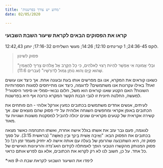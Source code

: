 ```yaml
---
title: 'מדוע יש צורך בפרשנות'
date: 02/05/2020

---
```


### קראו את הפסוקים הבאים לקראת שיעור השבת השבועי
לוקס 24:36-45; 1 קורינתים 12:10; 14:26; מעשי השליחים 17:16-32; יוחנן 12:42,43.

> <p>פסוק לשינון</p>
> "וּבְלִי אֱמוּנָה אִי אֶפְשָׁר לִהְיוֹת רָצוּי לֵאלֹהִים, כִּי כָּל הַקָּרֵב אֶל אֱלֹהִים צָרִיךְ לְהַאֲמִין שֶׁהוּא קַיָּם וְהוּא נוֹתֵן גְּמוּל לְדוֹרְשָׁיו" (עברים 11:6).

כשאנו קוראים את המקרא, אנו גם מפרשים אותו בעת ובעונה אחת. אך כיצד אנו עושים זאת? באילו עקרונות אנו משתמשים? לדוגמה, כיצד אנו מתייחסים לסוגות הספרותיות השונות? האם הקטע שאנו קוראים הוא משל, חלום נבואי-סמלי או סיפור היסטורי? למעשה, החלטה חיונית זו לגבי הבנת הקשר המקרא כרוכה אף היא בפרשנות.

לעיתים, אנשים אחדים משתמשים בכתובים כמעין אורקל אלוהי - הם פותחים את הכתובים באופן אקראי ומחפשים השגחה אלוהית על ידי פסוק שהם מוצאים שם. אך קשירה אקראית של קטעים מקראיים שונים יכולה להוביל למסקנות משונות ושגויות עד מאוד.

לגוגמה, פעם גבר עזב את אשתו בגלל אישה אחרת, ואשתו התנחמה כאשר מצאה בכתובים את הפסוק הבא: "וְאֵיבָה אָשִׁית בֵּינְךָ וּבֵין הָאִשָּׁה" (בראשית 3:15). על סמך פסוק זה, היא השתכנעה שהרומן של בעלה עם אותה אישה לא יחזיק מעמד זמן רב! כל פסוק המנותק מהקשרו הטבעי הופך לאמתלה לקידום האג'נדה והרעיונות האישיים של כל אחד. על כן, חשוב לנו לא רק לקרוא את הכתובים, אלא גם לפרש אותם כראוי.

_*לימדו את השיעור השבועי לקראת שבת ה-9 מאי_